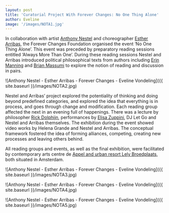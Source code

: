 ```yaml
---
layout: post
title: 'Curatorial Project With Forever Changes: No One Thing Alone'
author: Eveline
image: '/images/NOTA1.jpg'
---
```


In collaboration with artist [Anthony Nestel](https://www.mondriaanfonds.nl/pcprofiel/anthony-nestel/) and choreographer [Esther Arribas](https://estherarribas.com/), the Forever Changes Foundation organised the event ‘No One Thing Alone’. This event was preceded by preparatory reading sessions entitled ‘Always More Than One’. During these reading sessions Nestel and Arribas introduced political philosophical texts from authors including [Erin Manning](http://erinmovement.com/) and [Brian Massumi](https://en.wikipedia.org/wiki/Brian_Massumi) to explore the notion of reading and discussion in pairs. 

![Anthony Nestel - Esther Arribas - Forever Changes - Eveline Vondeling]({{ site.baseurl }}/images/NOTA2.jpg)

Nestel and Arribas’ project explored the potentiality of thinking and doing beyond predefined categories, and explored the idea that everything is in process, and goes through change and modification. Each reading group affected the next in an evening full of happenings. There was a lecture by philosopher [Rick Dolphijn](https://www.uu.nl/en/news/rick-dolphijn-appointed-honorary-associate-professor-at-university-of-hong-kong), performances by [Elisa Zuppini](http://dansateliers.nl/en/maker/sigrid-stigsdatter-elisa-zuppini/), DJ Let Go and Nestel and Arribas themselves. The exhibition during the event showed video works by Helena Grande and Nestel and Arribas. The conceptual framework fostered the idea of forming alliances, competing, creating new processes and leaving others behind.

All reading groups and events, as well as the final exhibition, were facilitated by contemporary arts centre de [Appel and urban resort Lely Broedplaats](https://urbanresort.nl/lely/), both situated in Amsterdam. 

![Anthony Nestel - Esther Arribas - Forever Changes - Eveline Vondeling]({{ site.baseurl }}/images/NOTA3.jpg)

![Anthony Nestel - Esther Arribas - Forever Changes - Eveline Vondeling]({{ site.baseurl }}/images/NOTA4.jpg)

![Anthony Nestel - Esther Arribas - Forever Changes - Eveline Vondeling]({{ site.baseurl }}/images/NOTA5.jpg)
